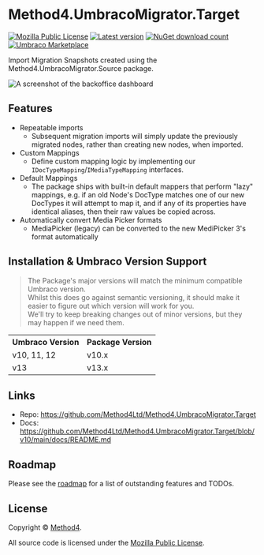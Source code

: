 # Method4.UmbracoMigrator.Target
[![Mozilla Public License](https://img.shields.io/badge/MPL--2.0-orange?label=license)](https://opensource.org/licenses/MPL-2) 
[![Latest version](https://img.shields.io/nuget/v/Method4.UmbracoMigrator.Target?label=version)](https://marketplace.umbraco.com/package/method4.umbracomigrator.target) 
[![NuGet download count](https://img.shields.io/nuget/dt/Method4.UmbracoMigrator.Target?label=downloads)](https://www.nuget.org/packages/Method4.UmbracoMigrator.Target)
[![Umbraco Marketplace](https://img.shields.io/badge/umbraco-marketplace-%233544B1)](https://marketplace.umbraco.com/package/method4.umbracomigrator.target)

Import Migration Snapshots created using the Method4.UmbracoMigrator.Source package.

![A screenshot of the backoffice dashboard](https://raw.githubusercontent.com/Method4Ltd/Method4.UmbracoMigrator.Target/v10/main/docs/images/backofficedashboard.png)

## Features
- Repeatable imports
    - Subsequent migration imports will simply update the previously migrated nodes, rather than creating new nodes, when imported.
- Custom Mappings
    - Define custom mapping logic by implementing our `IDocTypeMapping`/`IMediaTypeMapping` interfaces.
- Default Mappings
    - The package ships with built-in default mappers that perform "lazy" mappings, e.g. if an old Node's DocType matches one of our new DocTypes it will attempt to map it, and if any of its properties have identical aliases, then their raw values be copied across.
- Automatically convert Media Picker formats
    - MediaPicker (legacy) can be converted to the new MediPicker 3's format automatically

## Installation & Umbraco Version Support
> The Package's major versions will match the minimum compatible Umbraco version.<br>
> Whilst this does go against semantic versioning, it should make it easier to figure out which version will work for you.<br>
> We'll try to keep breaking changes out of minor versions, but they may happen if we need them.

<table>
  <tr>
    <th><strong>Umbraco Version</strong></th>
    <th><string>Package Version</strong></th>
  </tr>
  <tr>
    <td>v10, 11, 12</td>
    <td>v10.x</td>
  </tr>
  <tr>
    <td>v13</td>
    <td>v13.x</td>
  </tr>
</table>

## Links
- Repo: https://github.com/Method4Ltd/Method4.UmbracoMigrator.Target
- Docs: https://github.com/Method4Ltd/Method4.UmbracoMigrator.Target/blob/v10/main/docs/README.md

## Roadmap
Please see the [roadmap](https://github.com/Method4Ltd/Method4.UmbracoMigrator.Target/blob/v10/main/docs/ROADMAP.md) for a list of outstanding features and TODOs.

## License
Copyright &copy; [Method4](https://www.method4.co.uk/).

All source code is licensed under the [Mozilla Public License](https://github.com/Method4Ltd/Method4.UmbracoMigrator.Target/blob/v10/main/LICENSE).
